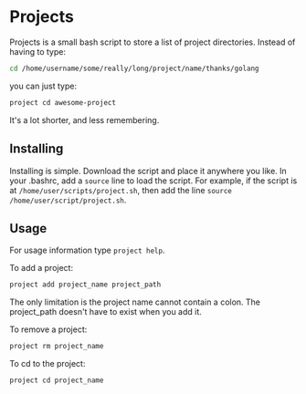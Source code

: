 # Projects

Projects is a small bash script to store a list of project directories. Instead of having to type:

```sh
cd /home/username/some/really/long/project/name/thanks/golang
```

you can just type:

```sh
project cd awesome-project
```

It's a lot shorter, and less remembering.

## Installing

Installing is simple. Download the script and place it anywhere you like. In your .bashrc, add a `source` line to load the script. For example, if the script is at `/home/user/scripts/project.sh`, then add the line `source /home/user/script/project.sh`.

## Usage

For usage information type `project help`.

To add a project:

```sh
project add project_name project_path
```

The only limitation is the project name cannot contain a colon. The project_path doesn't have to exist when you add it.

To remove a project:

```sh
project rm project_name
```

To cd to the project:

```sh
project cd project_name
```

